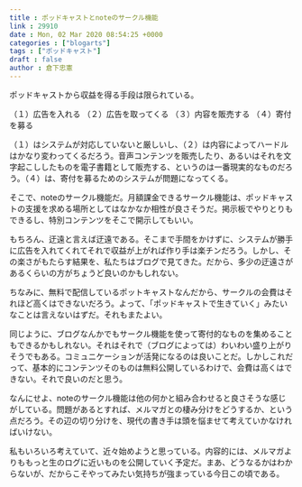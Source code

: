```yaml
---
title : ポッドキャストとnoteのサークル機能
link : 29910
date : Mon, 02 Mar 2020 08:54:25 +0000
categories : ["blogarts"]
tags : ["ポッドキャスト"]
draft : false
author : 倉下忠憲
---
```


ポッドキャストから収益を得る手段は限られている。

（１）広告を入れる
（２）広告を取ってくる
（３）内容を販売する
（４）寄付を募る

（１）はシステムが対応していないと厳しいし、（２）は内容によってハードルはかなり変わってくるだろう。音声コンテンツを販売したり、あるいはそれを文字起こししたものを電子書籍として販売する、というのは一番現実的なものだろう。（４）は、寄付を募るためのシステムが問題になってくる。

そこで、noteのサークル機能だ。月額課金できるサークル機能は、ポッドキャストの支援を求める場所としてはなかなか相性が良さそうだ。掲示板でやりとりもできるし、特別コンテンツをそこで開示してもいい。

もちろん、迂遠と言えば迂遠である。そこまで手間をかけずに、システムが勝手に広告を入れてくれてそれで収益が上がれば作り手は楽チンだろう。しかし、その楽さがもたらす結果を、私たちはブログで見てきた。だから、多少の迂遠さがあるくらいの方がちょうど良いのかもしれない。

ちなみに、無料で配信しているポットキャストなんだから、サークルの会費はそれほど高くはできないだろう。よって、「ポッドキャストで生きていく」みたいなことは言えないはずだ。それもまたよい。

同じように、ブログなんかでもサークル機能を使って寄付的なものを集めることもできるかもしれない。それはそれで（ブログによっては）わいわい盛り上がりそうでもある。コミュニケーションが活発になるのは良いことだ。しかしこれだって、基本的にコンテンツそのものは無料公開しているわけで、会費は高くはできない。それで良いのだと思う。

なんにせよ、noteのサークル機能は他の何かと組み合わせると良さそうな感じがしている。問題があるとすれば、メルマガとの棲み分けをどうするか、という点だろう。その辺の切り分けを、現代の書き手は頭を悩ませて考えていかなければいけない。

私もいろいろ考えていて、近々始めようと思っている。内容的には、メルマガよりももっと生のログに近いものを公開していく予定だ。まあ、どうなるかはわからないが、だからこそやってみたい気持ちが強まっている今日この頃である。


